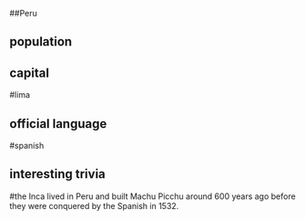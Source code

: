 ##Peru
## population


## capital
#lima
 
## official language
#spanish

## interesting trivia
#the Inca lived in Peru and built Machu Picchu around 600 years ago before they were conquered by the Spanish in 1532. 


